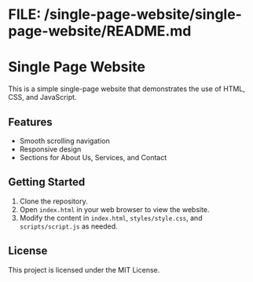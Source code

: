 # FILE: /single-page-website/single-page-website/README.md

# Single Page Website

This is a simple single-page website that demonstrates the use of HTML, CSS, and JavaScript.

## Features

- Smooth scrolling navigation
- Responsive design
- Sections for About Us, Services, and Contact

## Getting Started

1. Clone the repository.
2. Open `index.html` in your web browser to view the website.
3. Modify the content in `index.html`, `styles/style.css`, and `scripts/script.js` as needed.

## License

This project is licensed under the MIT License.